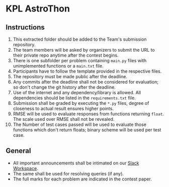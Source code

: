 # KPL AstroThon

## Instructions

1) This extracted folder should be added to the Team's submission repository.
2) The team members will be asked by organizers to submit the URL to their private repo anytime after the contest begins.
3) There is one subfolder per problem containing `main.py` files with unimplemented functions or a `main.txt` file.
4) Participants have to follow the template provided in the respective files.
5) The repository must be made public after the deadline.
6) Any commits after the deadline shall not be considered for evaluation; so don't change the git history after the deadline.
7) Use of the internet and any dependency/library is allowed. All dependencies should be listed in the `requirements.txt` file.
8) Submission shall be graded by executing the `*.py` files, degree of closeness to actual result ensures higher points.
9) RMSE will be used to evaluate responses from functions returning `float`. The scale used over RMSE shall not be revealed.
10) The Number of test cases passed will be used to evaluate those functions which don't return floats; binary scheme will be used per test case.

## General

- All important announcements shall be intimated on our [Slack Workspace](https://stac-iitmandi.slack.com).
- The same shall be used for resolving queries (if any).
- The full marks for each problem are indicated in the contest paper.
